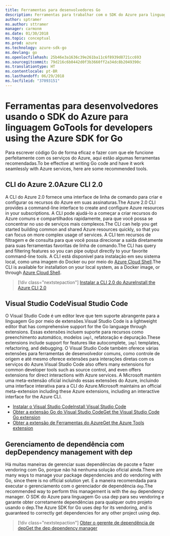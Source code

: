 ```yaml
---
title: Ferramentas para desenvolvedores Go
description: Ferramentas para trabalhar com o SDK do Azure para linguagem Go e serviços do Azure
author: sptramer
ms.author: sttramer
manager: carmonm
ms.date: 01/30/2018
ms.topic: conceptual
ms.prod: azure
ms.technology: azure-sdk-go
ms.devlang: go
ms.openlocfilehash: 25b46e3a1636c39e261ba11c6f8939d8721cc693
ms.sourcegitcommit: 79d216c6b0442d0f3b3660ff2a34dc8b2049390c
ms.translationtype: HT
ms.contentlocale: pt-BR
ms.lasthandoff: 06/29/2018
ms.locfileid: "37093151"
---
```

# <a name="tools-for-developers-using-the-azure-sdk-for-go"></a><span data-ttu-id="359f9-103">Ferramentas para desenvolvedores usando o SDK do Azure para linguagem Go</span><span class="sxs-lookup"><span data-stu-id="359f9-103">Tools for developers using the Azure SDK for Go</span></span>

<span data-ttu-id="359f9-104">Para escrever código Go de forma eficaz e fazer com que ele funcione perfeitamente com os serviços do Azure, aqui estão algumas ferramentas recomendadas.</span><span class="sxs-lookup"><span data-stu-id="359f9-104">To be effective at writing Go code and have it work seamlessly with Azure services, here are some recommended tools.</span></span>

## <a name="azure-cli-20"></a><span data-ttu-id="359f9-105">CLI do Azure 2.0</span><span class="sxs-lookup"><span data-stu-id="359f9-105">Azure CLI 2.0</span></span>

<span data-ttu-id="359f9-106">A CLI do Azure 2.0 fornece uma interface de linha de comando para criar e configurar os recursos do Azure em suas assinaturas.</span><span class="sxs-lookup"><span data-stu-id="359f9-106">The Azure 2.0 CLI provides a command-line interface to create and configure Azure resources in your subscriptions.</span></span> <span data-ttu-id="359f9-107">A CLI pode ajudá-lo a começar a criar recursos do Azure comuns e compartilhados rapidamente, para que você possa se concentrar no uso de serviços mais complexos.</span><span class="sxs-lookup"><span data-stu-id="359f9-107">The CLI can help you get started building common and shared Azure resources quickly, so that you can focus on more complex usage of services.</span></span> <span data-ttu-id="359f9-108">A CLI tem recursos de filtragem e de consulta para que você possa direcionar a saída diretamente para suas ferramentas favoritas de linha de comando.</span><span class="sxs-lookup"><span data-stu-id="359f9-108">The CLI has query and filtering features so you can pipe output directly to your favorite command-line tools.</span></span> <span data-ttu-id="359f9-109">A CLI está disponível para instalação em seu sistema local, como uma imagem do Docker ou por meio do [Azure Cloud Shell](https://docs.microsoft.com/en-us/azure/cloud-shell/overview).</span><span class="sxs-lookup"><span data-stu-id="359f9-109">The CLI is available for installation on your local system, as a Docker image, or through [Azure Cloud Shell](https://docs.microsoft.com/en-us/azure/cloud-shell/overview).</span></span>

> [!div class="nextstepaction"]
> [<span data-ttu-id="359f9-110">Instalar a CLI 2.0 do Azure</span><span class="sxs-lookup"><span data-stu-id="359f9-110">Install the Azure CLI 2.0</span></span>](/cli/azure/install-azure-cli)

## <a name="visual-studio-code"></a><span data-ttu-id="359f9-111">Visual Studio Code</span><span class="sxs-lookup"><span data-stu-id="359f9-111">Visual Studio Code</span></span>

<span data-ttu-id="359f9-112">O Visual Studio Code é um editor leve que tem suporte abrangente para a linguagem Go por meio de extensões.</span><span class="sxs-lookup"><span data-stu-id="359f9-112">Visual Studio Code is a lightweight editor that has comprehensive support for the Go language through extensions.</span></span> <span data-ttu-id="359f9-113">Essas extensões incluem suporte para recursos como preenchimento automático, modelos `impl`, refatoração e depuração.</span><span class="sxs-lookup"><span data-stu-id="359f9-113">These extensions include support for features like autocomplete, `impl` templates, refactoring, and debugging.</span></span> <span data-ttu-id="359f9-114">O Visual Studio Code também oferece várias extensões para ferramentas de desenvolvedor comuns, como controle de origem e até mesmo oferece extensões para interações diretas com os serviços do Azure.</span><span class="sxs-lookup"><span data-stu-id="359f9-114">Visual Studio Code also offers many extensions for common developer tools such as source control, and even offers extensions for direct interactions with Azure services.</span></span> <span data-ttu-id="359f9-115">A Microsoft mantém uma meta-extensão oficial incluindo essas extensões do Azure, incluindo uma interface interativa para a CLI do Azure.</span><span class="sxs-lookup"><span data-stu-id="359f9-115">Microsoft maintains an official meta-extension including these Azure extensions, including an interactive interface for the Azure CLI.</span></span>

* [<span data-ttu-id="359f9-116">Instalar o Visual Studio Code</span><span class="sxs-lookup"><span data-stu-id="359f9-116">Install Visual Studio Code</span></span>](https://code.visualstudio.com/Download)
* [<span data-ttu-id="359f9-117">Obter a extensão Go do Visual Studio Code</span><span class="sxs-lookup"><span data-stu-id="359f9-117">Get the Visual Studio Code Go extension</span></span>](https://code.visualstudio.com/docs/languages/go)
* [<span data-ttu-id="359f9-118">Obter a extensão de Ferramentas do Azure</span><span class="sxs-lookup"><span data-stu-id="359f9-118">Get the Azure Tools extension</span></span>](https://marketplace.visualstudio.com/items?itemName=ms-vscode.vscode-azureextensionpack)

## <a name="dependency-management-with-dep"></a><span data-ttu-id="359f9-119">Gerenciamento de dependência com dep</span><span class="sxs-lookup"><span data-stu-id="359f9-119">Dependency management with dep</span></span>

<span data-ttu-id="359f9-120">Há muitas maneiras de gerenciar suas dependências de pacote e fazer vendoring com Go, porque não há nenhuma solução oficial ainda.</span><span class="sxs-lookup"><span data-stu-id="359f9-120">There are many ways to manage your package dependencies and do vendoring with Go, since there is no official solution yet.</span></span> <span data-ttu-id="359f9-121">É a maneira recomendada para executar o gerenciamento com o gerenciador de dependência `dep`.</span><span class="sxs-lookup"><span data-stu-id="359f9-121">The recommended way to perform this management is with the `dep` dependency manager.</span></span> <span data-ttu-id="359f9-122">O SDK do Azure para linguagem Go usa dep para seu vendoring e garante obter corretamente dependências para qualquer outro projeto usando o dep.</span><span class="sxs-lookup"><span data-stu-id="359f9-122">The Azure SDK for Go uses dep for its vendoring, and is guaranteed to correctly get dependencies for any other project using dep.</span></span>

> [!div class="nextstepaction"]
> [<span data-ttu-id="359f9-123">Obter o gerente de dependência de dep</span><span class="sxs-lookup"><span data-stu-id="359f9-123">Get the dep dependency manager</span></span>](https://github.com/golang/dep)
